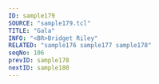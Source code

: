 ```yaml
---
ID: sample179
SOURCE: "sample179.tcl"
TITLE: "Gala"
INFO: "<BR>Bridget Riley"
RELATED: "sample176 sample177 sample178"
seqNo: 106
prevID: sample178
nextID: sample180
---
```

